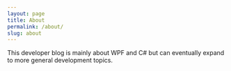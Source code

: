 ```yaml
---
layout: page
title: About
permalink: /about/
slug: about
---
```

This developer blog is mainly about WPF and C# but can eventually expand to more general development topics.
